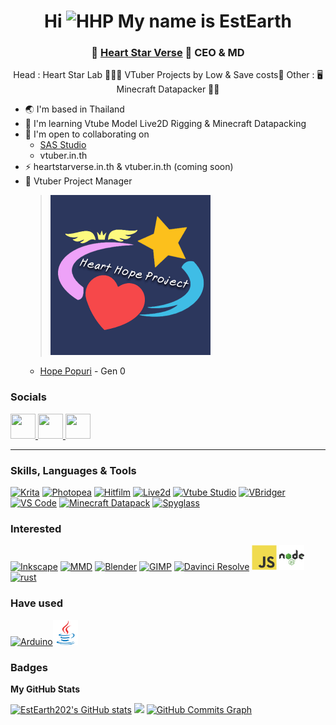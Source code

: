<h1 align="center"> Hi <img src="https://user-images.githubusercontent.com/18350557/176309783-0785949b-9127-417c-8b55-ab5a4333674e.gif" width="32" height="32" alt="HHP"/> My name is EstEarth </h1>
<h3 align="center"> 
  
🌟 [Heart Star Verse](https://discord.gg/Gp3fwXVukb) 🌠 CEO & MD 
  
</h3>
<p align="center"> Head : Heart Star Lab 🔬🧪🥼 VTuber Projects by Low & Save costs💞 Other : 🖥 Minecraft Datapacker 👨‍💻 </p>

* 🌏  I'm based in Thailand
* 🧠  I'm learning Vtube Model Live2D Rigging & Minecraft Datapacking
* 🤝  I'm open to collaborating on
  - [SAS Studio](https://www.youtube.com/@sasstudio?sub_confirmation=1)
  - vtuber.in.th
* ⚡  heartstarverse.in.th & vtuber.in.th (coming soon)
* 💞  Vtuber Project Manager
  > <img src="https://raw.githubusercontent.com/HeartStarVerse/HeartStarVerse/main/Heart_Hope_Logo.gif" width="256" height="256" alt="HHP" />
  - [Hope Popuri](https://www.youtube.com/@Porichan?sub_confirmation=1) - Gen 0

### Socials

<p align="left"> <a href="https://discord.com/users/estearth" target="_blank" rel="noreferrer"> <picture> <source media="(prefers-color-scheme: dark)" srcset="https://raw.githubusercontent.com/danielcranney/readme-generator/main/public/icons/socials/discord-dark.svg" /> <source media="(prefers-color-scheme: light)" srcset="https://raw.githubusercontent.com/danielcranney/readme-generator/main/public/icons/socials/discord.svg" /> <img src="https://raw.githubusercontent.com/danielcranney/readme-generator/main/public/icons/socials/discord.svg" width="40" height="40" /> </picture> </a> <a href="https://www.github.com/EstEarth202" target="_blank" rel="noreferrer"> <picture> <source media="(prefers-color-scheme: dark)" srcset="https://raw.githubusercontent.com/danielcranney/readme-generator/main/public/icons/socials/github-dark.svg" /> <source media="(prefers-color-scheme: light)" srcset="https://raw.githubusercontent.com/danielcranney/readme-generator/main/public/icons/socials/github.svg" /> <img src="https://raw.githubusercontent.com/danielcranney/readme-generator/main/public/icons/socials/github.svg" width="40" height="40" /> </picture> </a> <a href="https://www.youtube.com/@EstEarth202?sub_confirmation=1" target="_blank" rel="noreferrer"> <picture> <source media="(prefers-color-scheme: dark)" srcset="https://raw.githubusercontent.com/danielcranney/readme-generator/main/public/icons/socials/youtube-dark.svg" /> <source media="(prefers-color-scheme: light)" srcset="https://raw.githubusercontent.com/danielcranney/readme-generator/main/public/icons/socials/youtube.svg" /> <img src="https://raw.githubusercontent.com/danielcranney/readme-generator/main/public/icons/socials/youtube.svg" width="40" height="40" /> </picture> </a></p>

---

### Skills, Languages & Tools
<p align="left"> 
<a href="https://krita.org/" target="_blank" rel="noreferrer"><img src="https://upload.wikimedia.org/wikipedia/commons/7/73/Calligrakrita-base.svg" width="40" height="40" alt="Krita" /></a>
<a href="https://www.photopea.com/" target="_blank" rel="noreferrer"><img src="https://github.com/photopea/photopea/blob/master/logo.svg" width="40" height="40" alt="Photopea" /></a>
<a href="https://fxhome.com/" target="_blank" rel="noreferrer"><img src="https://fxhome.com/wp-content/uploads/2022/03/hitFilm.svg" width="40" height="40" alt="Hitfilm" /></a>
<a href="https://www.live2d.com/en/" target="_blank" rel="noreferrer"><img src="https://cubism.live2d.com/editor-alpha/doc/manual/alpha1/zh/images/image26.png" width="40" height="40" alt="Live2d" /></a>
<a href="https://denchisoft.com/" target="_blank" rel="noreferrer"><img src="https://denchisoft.com/wp-content/uploads/2021/02/vts_logo_transparent.png" width="40" height="40" alt="Vtube Studio" /></a>
<a href="https://store.steampowered.com/app/1898830/VBridger/" target="_blank" rel="noreferrer"><img src="https://cdn.discordapp.com/icons/957354996863762432/6061bd72f448afa05702bf0370af92bf.webp" width="40" height="40" alt="VBridger" /></a>
<a href="https://code.visualstudio.com/insiders/" target="_blank" rel="noreferrer"><img src="https://images-eds-ssl.xboxlive.com/image?url=4rt9.lXDC4H_93laV1_eHHFT949fUipzkiFOBH3fAiZZUCdYojwUyX2aTonS1aIwMrx6NUIsHfUHSLzjGJFxxnuwhvZJBcOoTALhdIGiPXS1OOSTyB4LiKHoZz1ST0iymmPJkVNjR4mRtoAuG4bAsV6HZnLBwea.w9eczsTfIwA-&format=source" width="40" height="40" alt="VS Code" /></a>
<a href="https://marketplace.visualstudio.com/items?itemName=SPGoding.datapack-language-server" target="_blank" rel="noreferrer"><img src="https://superant.gallerycdn.vsassets.io/extensions/superant/mc-dp-icons/3.1.1/1718282630071/Microsoft.VisualStudio.Services.Icons.Default" width="40" height="40" alt="Minecraft Datapack" /></a> <a href="https://marketplace.visualstudio.com/items?itemName=SPGoding.datapack-language-server" target="_blank" rel="noreferrer"><img src="https://spgoding.gallerycdn.vsassets.io/extensions/spgoding/datapack-language-server/3.4.19/1703597943605/Microsoft.VisualStudio.Services.Icons.Default" width="40" height="40" alt="Spyglass" /></a>
</p>

### Interested
<p align="left"> 
<a href="https://inkscape.org/" target="_blank" rel="noreferrer"><img src="https://media.inkscape.org/static/images/inkscape-logo.svg" width="40" height="40" alt="Inkscape" /></a> 
<a href="https://mmd.gg/" target="_blank" rel="noreferrer"><img src="https://mmd.gg/wp-content/uploads/2021/02/MMD-TLN.png" width="40" height="40" alt="MMD" /></a> 
<a href="https://www.blender.org/" target="_blank" rel="noreferrer"><img src="https://raw.githubusercontent.com/danielcranney/readme-generator/main/public/icons/skills/blender-colored.svg" width="40" height="40" alt="Blender" /></a> 
<a href="https://www.gimp.org/" target="_blank" rel="noreferrer"><img src="https://www.gimp.org/images/frontpage/wilber-big.png" width="40" height="40" alt="GIMP" /></a>
<a href="https://www.blackmagicdesign.com/products/davinciresolve" target="_blank" rel="noreferrer"><img src="https://upload.wikimedia.org/wikipedia/commons/4/4d/DaVinci_Resolve_Studio.png" width="40" height="40" alt="Davinci Resolve" /></a>
<a href="https://developer.mozilla.org/en-US/docs/Web/JavaScript" target="_blank" rel="noreferrer"><img src="https://raw.githubusercontent.com/devicons/devicon/master/icons/javascript/javascript-original.svg" alt="javascript" width="40" height="40"/></a>  
<a href="https://nodejs.org" target="_blank" rel="noreferrer"><img src="https://raw.githubusercontent.com/devicons/devicon/master/icons/nodejs/nodejs-original-wordmark.svg" alt="nodejs" width="40" height="40"/></a>
<a href="https://www.rust-lang.org" target="_blank" rel="noreferrer"><img src="https://raw.githubusercontent.com/danielcranney/readme-generator/main/public/icons/skills/rust-colored.svg" alt="rust" width="40" height="40"/></a>
</p>

### Have used

<a href="https://store.arduino.cc/?gclid=Cj0KCQjw2eilBhCCARIsAG0Pf8uueBifykWcsSS4LPESeGQfxGVKJYnzV7bz471XfknQJy_1VINVWM8aAkLtEALw_wcB" target="_blank" rel="noreferrer"><img src="https://raw.githubusercontent.com/danielcranney/readme-generator/main/public/icons/skills/arduino-colored.svg" width="40" height="40" alt="Arduino" /></a><a href="https://www.java.com" target="_blank" rel="noreferrer"><img src="https://raw.githubusercontent.com/devicons/devicon/master/icons/java/java-original.svg" alt="java" width="40" height="40"/> </a>


### Badges
<b>My GitHub Stats</b>

<a href="http://www.github.com/EstEarth202"><img src="https://github-readme-stats.vercel.app/api?username=EstEarth202&show_icons=true&hide=&count_private=true&title_color=0891b2&text_color=ffffff&icon_color=0891b2&bg_color=1c1917&hide_border=true&show_icons=true" alt="EstEarth202's GitHub stats" /></a>
<a href="http://www.github.com/EstEarth202"><img src="https://github-readme-streak-stats.herokuapp.com/?user=EstEarth202&stroke=ffffff&background=1c1917&ring=0891b2&fire=0891b2&currStreakNum=ffffff&currStreakLabel=0891b2&sideNums=ffffff&sideLabels=ffffff&dates=ffffff&hide_border=true" /></a>
<a href="http://www.github.com/EstEarth202"><img src="https://github-readme-activity-graph.vercel.app/graph?username=EstEarth202&bg_color=1c1917&color=ffffff&line=0891b2&point=ffffff&area_color=1c1917&area=true&hide_border=true&custom_title=GitHub%20Commits%20Graph" alt="GitHub Commits Graph" /></a>

